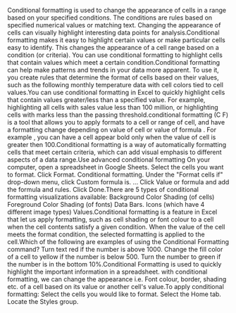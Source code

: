 Conditional formatting is used to change the appearance of cells in a range based on your specified conditions. The conditions are rules based on specified numerical values or matching text. Changing the appearance of cells can visually highlight interesting data points for analysis.Conditional formatting makes it easy to highlight certain values or make particular cells easy to identify. This changes the appearance of a cell range based on a condition (or criteria). You can use conditional formatting to highlight cells that contain values which meet a certain condition.Conditional formatting can help make patterns and trends in your data more apparent. To use it, you create rules that determine the format of cells based on their values, such as the following monthly temperature data with cell colors tied to cell values.You can use conditional formatting in Excel to quickly highlight cells that contain values greater/less than a specified value. For example, highlighting all cells with sales value less than 100 million, or highlighting cells with marks less than the passing threshold.conditional formatting (C F) is a tool that allows you to apply formats to a cell or range of cell, and have a formatting change depending on value of cell or value of formula . For example , you can have a cell appear bold only when the value of cell is greater then 100.Conditional formatting is a way of automatically formatting cells that meet certain criteria, which can add visual emphasis to different aspects of a data range.Use advanced conditional formatting
On your computer, open a spreadsheet in Google Sheets.
Select the cells you want to format.
Click Format. Conditional formatting.
Under the "Format cells if" drop-down menu, click Custom formula is. ... 
Click Value or formula and add the formula and rules.
Click Done.There are 5 types of conditional formatting visualizations available:
Background Color Shading (of cells)
Foreground Color Shading (of fonts)
Data Bars.
Icons (which have 4 different image types)
Values.Conditional formatting is a feature in Excel that let us apply formatting, such as cell shading or font colour to a cell when the cell contents satisfy a given condition. When the value of the cell meets the format condition, the selected formatting is applied to the cell.Which of the following are examples of using the Conditional Formatting command? Turn text red if the number is above 1000. Change the fill color of a cell to yellow if the number is below 500. Turn the number to green if the number is in the bottom 10%.Conditional Formatting is used to quickly highlight the important information in a spreadsheet. with conditional formatting, we can change the appearance i.e. Font colour, border, shading etc. of a cell based on its value or another cell's value.To apply conditional formatting:
Select the cells you would like to format.
Select the Home tab.
Locate the Styles group.
